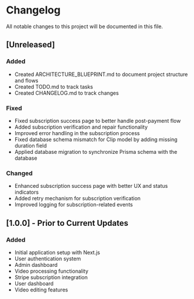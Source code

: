 # Changelog

All notable changes to this project will be documented in this file.

## [Unreleased]

### Added
- Created ARCHITECTURE_BLUEPRINT.md to document project structure and flows
- Created TODO.md to track tasks
- Created CHANGELOG.md to track changes

### Fixed
- Fixed subscription success page to better handle post-payment flow
- Added subscription verification and repair functionality
- Improved error handling in the subscription process
- Fixed database schema mismatch for Clip model by adding missing duration field
- Applied database migration to synchronize Prisma schema with the database

### Changed
- Enhanced subscription success page with better UX and status indicators
- Added retry mechanism for subscription verification
- Improved logging for subscription-related events

## [1.0.0] - Prior to Current Updates

### Added
- Initial application setup with Next.js
- User authentication system
- Admin dashboard
- Video processing functionality
- Stripe subscription integration
- User dashboard
- Video editing features 